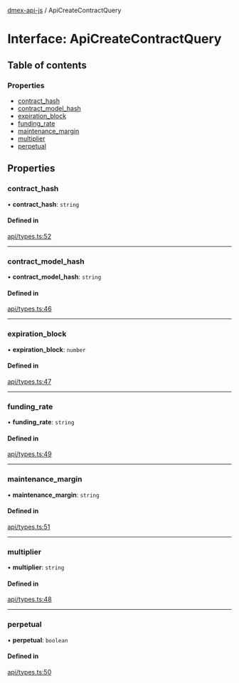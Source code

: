 [dmex-api-js](../README.md) / ApiCreateContractQuery

# Interface: ApiCreateContractQuery

## Table of contents

### Properties

- [contract\_hash](ApiCreateContractQuery.md#contract_hash)
- [contract\_model\_hash](ApiCreateContractQuery.md#contract_model_hash)
- [expiration\_block](ApiCreateContractQuery.md#expiration_block)
- [funding\_rate](ApiCreateContractQuery.md#funding_rate)
- [maintenance\_margin](ApiCreateContractQuery.md#maintenance_margin)
- [multiplier](ApiCreateContractQuery.md#multiplier)
- [perpetual](ApiCreateContractQuery.md#perpetual)

## Properties

### contract\_hash

• **contract\_hash**: `string`

#### Defined in

[api/types.ts:52](https://github.com/dmex-app/node-api-js/blob/37c40d0/src/api/types.ts#L52)

___

### contract\_model\_hash

• **contract\_model\_hash**: `string`

#### Defined in

[api/types.ts:46](https://github.com/dmex-app/node-api-js/blob/37c40d0/src/api/types.ts#L46)

___

### expiration\_block

• **expiration\_block**: `number`

#### Defined in

[api/types.ts:47](https://github.com/dmex-app/node-api-js/blob/37c40d0/src/api/types.ts#L47)

___

### funding\_rate

• **funding\_rate**: `string`

#### Defined in

[api/types.ts:49](https://github.com/dmex-app/node-api-js/blob/37c40d0/src/api/types.ts#L49)

___

### maintenance\_margin

• **maintenance\_margin**: `string`

#### Defined in

[api/types.ts:51](https://github.com/dmex-app/node-api-js/blob/37c40d0/src/api/types.ts#L51)

___

### multiplier

• **multiplier**: `string`

#### Defined in

[api/types.ts:48](https://github.com/dmex-app/node-api-js/blob/37c40d0/src/api/types.ts#L48)

___

### perpetual

• **perpetual**: `boolean`

#### Defined in

[api/types.ts:50](https://github.com/dmex-app/node-api-js/blob/37c40d0/src/api/types.ts#L50)
